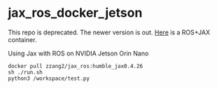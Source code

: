 # jax_ros_docker_jetson
This repo is deprecated. The newer version is out. [Here]([https://example.com](https://github.com/zzangupenn/jax_for_jetson_orin)) is a ROS+JAX container.

Using Jax with ROS on NVIDIA Jetson Orin Nano 
```
docker pull zzang2/jax_ros:humble_jax0.4.26
sh ./run.sh
python3 /workspace/test.py
```
